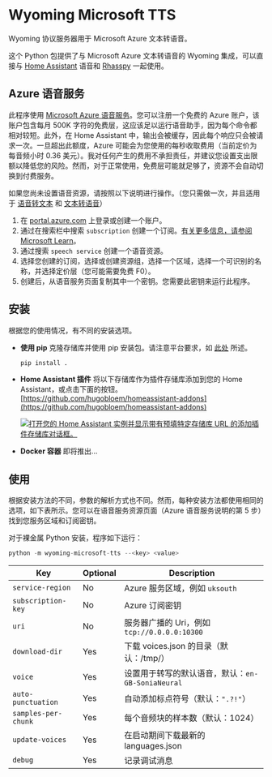 # Wyoming Microsoft TTS
Wyoming 协议服务器用于 Microsoft Azure 文本转语音。

这个 Python 包提供了与 Microsoft Azure 文本转语音的 Wyoming 集成，可以直接与 [Home Assistant](https://www.home-assistant.io/) 语音和 [Rhasspy](https://github.com/rhasspy/rhasspy3) 一起使用。

## Azure 语音服务
此程序使用 [Microsoft Azure 语音服务](https://learn.microsoft.com/en-us/azure/ai-services/speech-service/)。您可以注册一个免费的 Azure 账户，该账户包含每月 500K 字符的免费层，这应该足以运行语音助手，因为每个命令都相对较短。此外，在 Home Assistant 中，输出会被缓存，因此每个响应只会被请求一次。一旦超出此额度，Azure 可能会为您使用的每秒收取费用（当前定价为每音频小时 0.36 美元）。我对任何产生的费用不承担责任，并建议您设置支出限额以降低您的风险。然而，对于正常使用，免费层可能就足够了，资源不会自动切换到付费服务。

如果您尚未设置语音资源，请按照以下说明进行操作。（您只需做一次，并且适用于 [语音转文本](https://github.com/hugobloem/wyoming-microsoft-stt) 和 [文本转语音](https://github.com/hugobloem/wyoming-microsoft-tts)）

1. 在 [portal.azure.com](https://portal.azure.com) 上登录或创建一个账户。
2. 通过在搜索栏中搜索 `subscription` 创建一个订阅。[有关更多信息，请参阅 Microsoft Learn](https://learn.microsoft.com/en-gb/azure/cost-management-billing/manage/create-subscription#create-a-subscription-in-the-azure-portal)。
3. 通过搜索 `speech service` 创建一个语音资源。
4. 选择您创建的订阅，选择或创建资源组，选择一个区域，选择一个可识别的名称，并选择定价层（您可能需要免费 F0）。
5. 创建后，从语音服务页面复制其中一个密钥。您需要此密钥来运行此程序。

## 安装
根据您的使用情况，有不同的安装选项。

- **使用 pip**
  克隆存储库并使用 pip 安装包。请注意平台要求，如 [此处](https://learn.microsoft.com/en-us/azure/ai-services/speech-service/quickstarts/setup-platform?tabs=linux%2Cubuntu%2Cdotnetcli%2Cdotnet%2Cjre%2Cmaven%2Cnodejs%2Cmac%2Cpypi&pivots=programming-language-python#platform-requirements) 所述。
  ```sh
  pip install .
  ```

- **Home Assistant 插件**
  将以下存储库作为插件存储库添加到您的 Home Assistant，或点击下面的按钮。
  [https://github.com/hugobloem/homeassistant-addons](https://github.com/hugobloem/homeassistant-addons)

  [![打开您的 Home Assistant 实例并显示带有预填特定存储库 URL 的添加插件存储库对话框。](https://my.home-assistant.io/badges/supervisor_add_addon_repository.svg)](https://my.home-assistant.io/redirect/supervisor_add_addon_repository/?repository_url=https%3A%2F%2Fgithub.com%2Fhome-assistant%2Faddons-example)

- **Docker 容器**
  即将推出...

## 使用
根据安装方法的不同，参数的解析方式也不同。然而，每种安装方法都使用相同的选项，如下表所示。您可以在语音服务资源页面（Azure 语音服务说明的第 5 步）找到您服务区域和订阅密钥。

对于裸金属 Python 安装，程序如下运行：
```python
python -m wyoming-microsoft-tts --<key> <value>
```

| Key | Optional | Description |
|---|---|---|
| `service-region` | No | Azure 服务区域，例如 `uksouth` |
| `subscription-key` | No | Azure 订阅密钥 |
| `uri` | No | 服务器广播的 Uri，例如 `tcp://0.0.0.0:10300` |
| `download-dir` | Yes | 下载 voices.json 的目录（默认：/tmp/） |
| `voice` | Yes | 设置用于转写的默认语音，默认：`en-GB-SoniaNeural` |
| `auto-punctuation` | Yes | 自动添加标点符号（默认：`".?!"`） |
| `samples-per-chunk` | Yes | 每个音频块的样本数（默认：1024） |
| `update-voices` | Yes | 在启动期间下载最新的 languages.json |
| `debug` | Yes | 记录调试消息 |